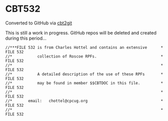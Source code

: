 # CBT532
Converted to GitHub via [cbt2git](https://github.com/wizardofzos/cbt2git)

This is still a work in progress. GitHub repos will be deleted and created during this period...

```
//***FILE 532 is from Charles Hottel and contains an extensive      *   FILE 532
//*           collection of Roscoe RPFs.                            *   FILE 532
//*                                                                 *   FILE 532
//*           A detailed description of the use of these RPFs       *   FILE 532
//*           may be found in member $$CBTDOC in this file.         *   FILE 532
//*                                                                 *   FILE 532
//*       email:   chottel@cpcug.org                                *   FILE 532
//*                                                                 *   FILE 532
```
